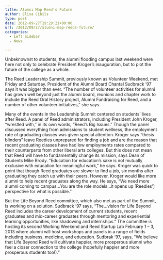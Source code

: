 ```yaml
---
title: Alumni Map Reed’s Future
author: Elisa Cibils
type: post
date: 2012-09-27T19:29:21+00:00
url: /2012/09/27/alumni-map-reeds-future/
categories:
  - Left Sidebar
  - News

---
```

Unbeknownst to students, the alumni flooding campus last weekend were here not only to celebrate President Kroger’s inauguration, but to plot the future of the college as a whole.

The Reed Leadership Summit, previously known as Volunteer Weekend, met Friday and Saturday. President of the Alumni Board Chantal Sudbrack ‘97 says it was bigger than ever. “The number of volunteer activities for alumni has grown well beyond just the alumni board, reunions and chapter work to include the Reed Oral History project, Alumni Fundraising for Reed, and a number of other volunteer initiatives,” she says.

Many of the events in the Leadership Summit centered on students’ lives after Reed. A panel of Reed administrators, including President John Kroger, “wrestled with,” in its own words, “Reed’s Big Issues.” Though the panel discussed everything from admissions to student wellness, the employment rate of graduating classes was given special attention. Kroger says “thesis blinders” leave Reedies unprepared for finding a job and are the reason that recent graduating classes have had low employments rates compared to their counterparts from other liberal arts colleges. But this does not mean that Reed will have to fundamentally change its mission, says Dean of Students Mike Brody. “Education for education’s sake is not mutually exclusive with education for meaningful work,” he says. Kroger was quick to point that though Reed graduates are slower to find a job, six months after graduating they catch up with their peers. However, Kroger would like more alumni to help recent graduates along the way. He says, “We need more alumni coming to campus…You are the role models…it opens up [Reedies’] perspective for what is possible.”

But the Life Beyond Reed committee, which also met as part of the Summit, is working on a solution. Sudbrack ’97 says, “The…vision for Life Beyond Reed includes the career development of current students, recent graduates and mid-career graduates through mentoring and experiential learning opportunities, like shadowing and internships.” The committee is hosting its second Working Weekend and Reed Startup Lab February 1 &#8211; 3, 2013 where alumni will host workshops and panels in a range of fields including business, medicine, and education. Sudbrak ’97, says, “We believe that Life Beyond Reed will cultivate happier, more prosperous alumni who feel a closer connection to the college (hopefully happier and more prosperous students too!).”